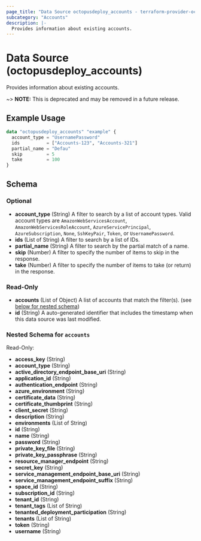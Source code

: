 ```yaml
---
page_title: "Data Source octopusdeploy_accounts - terraform-provider-octopusdeploy"
subcategory: "Accounts"
description: |-
  Provides information about existing accounts.
---
```


# Data Source (octopusdeploy_accounts)

Provides information about existing accounts.

~> **NOTE:** This is deprecated and may be removed in a future release.

## Example Usage

```terraform
data "octopusdeploy_accounts" "example" {
  account_type = "UsernamePassword"
  ids          = ["Accounts-123", "Accounts-321"]
  partial_name = "Defau"
  skip         = 5
  take         = 100
}
```

<!-- schema generated by tfplugindocs -->
## Schema

### Optional

- **account_type** (String) A filter to search by a list of account types.  Valid account types are `AmazonWebServicesAccount`, `AmazonWebServicesRoleAccount`, `AzureServicePrincipal`, `AzureSubscription`, `None`, `SshKeyPair`, `Token`, or `UsernamePassword`.
- **ids** (List of String) A filter to search by a list of IDs.
- **partial_name** (String) A filter to search by the partial match of a name.
- **skip** (Number) A filter to specify the number of items to skip in the response.
- **take** (Number) A filter to specify the number of items to take (or return) in the response.

### Read-Only

- **accounts** (List of Object) A list of accounts that match the filter(s). (see [below for nested schema](#nestedatt--accounts))
- **id** (String) A auto-generated identifier that includes the timestamp when this data source was last modified.

<a id="nestedatt--accounts"></a>
### Nested Schema for `accounts`

Read-Only:

- **access_key** (String)
- **account_type** (String)
- **active_directory_endpoint_base_uri** (String)
- **application_id** (String)
- **authentication_endpoint** (String)
- **azure_environment** (String)
- **certificate_data** (String)
- **certificate_thumbprint** (String)
- **client_secret** (String)
- **description** (String)
- **environments** (List of String)
- **id** (String)
- **name** (String)
- **password** (String)
- **private_key_file** (String)
- **private_key_passphrase** (String)
- **resource_manager_endpoint** (String)
- **secret_key** (String)
- **service_management_endpoint_base_uri** (String)
- **service_management_endpoint_suffix** (String)
- **space_id** (String)
- **subscription_id** (String)
- **tenant_id** (String)
- **tenant_tags** (List of String)
- **tenanted_deployment_participation** (String)
- **tenants** (List of String)
- **token** (String)
- **username** (String)
